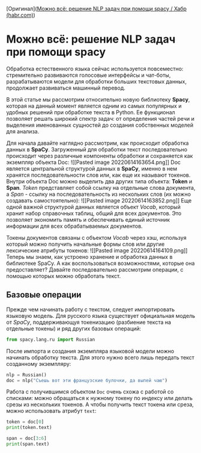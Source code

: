[Оригинал]([Можно всё: решение NLP задач при помощи spacy / Хабр (habr.com)](https://habr.com/ru/post/531940/?ysclid=l4e79jyb7l310716187))
# Можно всё: решение NLP задач при помощи spacy

Обработка естественного языка сейчас используется повсеместно: стремительно развиваются голосовые интерфейсы и чат-боты, разрабатываются модели для обработки больших текстовых данных, продолжает развиваться машинный перевод.

В этой статье мы рассмотрим относительно новую библиотеку **Spacy**, которая на данный момент является одним из самых популярных и удобных решений при обработке текста в Python. Ее функционал позволяет решать широкий спектр задач: от определения частей речи и выделения именованных сущностей до создания собственных моделей для анализа.

Для начала давайте наглядно рассмотрим, как происходит обработка данных в **SpaCy**. Загруженный для обработки текст последовательно происходит через различные компоненты обработки и сохраняется как экземпляр объекта Doc:
![[Pasted image 20220614163654.png]]
Doc является центральной структурой данных в **SpaCy**, именно в нем хранятся последовательности слов или, как еще их называют токенов. Внутри объекта Doc можно выделить два других типа объекта: **Token** и **Span**. *Token* представляет собой ссылку на отдельные слова документа, а *Span* - ссылку на последовательность из нескольких слов (их можно создавать самостоятельно):
![[Pasted image 20220614163852.png]]
Еще одной важной структурой данных является объект *Vocab*, который хранит набор справочных таблиц, общий для всех документов. Это позволяет экономить память и обеспечивать единый источник информации для всех обрабатываемых документов.

Токены документов связаны с объектом *Vocab* через хэш, используя который можно получить начальные формы слов или другие лексические атрибуты токенов:
![[Pasted image 20220614164109.png]]
Теперь мы знаем, как устроено хранение и обработка данных в библиотеке SpaCy. А как воспользоваться возможностями, которые она предоставляет? Давайте последовательно рассмотрим операции, с помощью которых можно обработать текст.
## Базовые операции
Прежде чем начинать работу с текстом, следует импортировать языковую модель. Для русского языка существует официальная модель от *SpaCy*, поддерживающуя токенизацию (разбиение текста на отдельные токены) и ряд других базовых операций:
```python
from spacy.lang.ru import Russian
```
После импорта и создания экземпляра языковой модели можно начинать обработку текста. Для этого нужно всего лишь передать текст созданному экземпляру:
```python
nlp = Russian()
doc = nlp("Съешь вот эти французские булочки, да выпей чаю")
```
Работа с получившимся объектом `Doc` очень схожа с работой со списками: можно обращаться к нужному токену по индексу или делать срезы из нескольких токенов. А чтобы получить текст токена или среза, можно использовать атрибут `text`:
```python
token = doc[0]
print(token.text)

span = doc[3:6]
print(span.text)
```